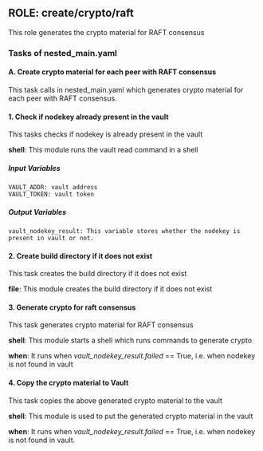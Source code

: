 ## ROLE: create/crypto/raft
This role generates the crypto material for RAFT consensus

### Tasks of nested_main.yaml

#### A. Create crypto material for each peer with RAFT consensus
This task calls in nested_main.yaml which generates crypto material for each peer with RAFT consensus.

#### 1. Check if nodekey already present in the vault
This tasks checks if nodekey is already present in the vault

**shell**: This module runs the vault read command in a shell

##### Input Variables

    VAULT_ADDR: vault address
    VAULT_TOKEN: vault token

##### Output Variables

    vault_nodekey_result: This variable stores whether the nodekey is present in vault or not.

#### 2. Create build directory if it does not exist
This task creates the build directory if it does not exist

**file**: This module creates the build directory if it does not exist


#### 3. Generate crypto for raft consensus
This task generates crypto material for RAFT consensus

**shell**: This module starts a shell which runs commands to generate crypto


**when**: It runs when *vault_nodekey_result.failed* == True, i.e. when nodekey is not found in vault

#### 4. Copy the crypto material to Vault
This task copies the above generated crypto material to the vault

**shell**: This module is used to put the generated crypto material in the vault

**when**: It runs when *vault_nodekey_result.failed* == True, i.e. when nodekey is not found in vault.

